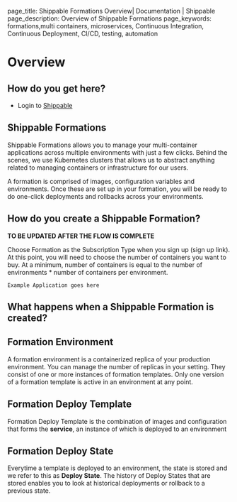 page_title: Shippable Formations Overview| Documentation | Shippable
page_description: Overview of Shippable Formations
page_keywords: formations,multi containers, microservices, Continuous Integration, Continuous Deployment, CI/CD, testing, automation

# Overview

## How do you get here?

- Login to [Shippable](https://shippable.com)

## Shippable Formations
Shippable Formations allows you to manage your multi-container applications across multiple
environments with just a few clicks. Behind the scenes, we use Kubernetes clusters that allows us
to abstract anything related to managing containers or infrastructure for our users.

A formation is comprised of images, configuration variables and environments. Once these are set up
in your formation, you will be ready to do one-click deployments and rollbacks across your environments.


## How do you create a Shippable Formation?

**TO BE UPDATED AFTER THE FLOW IS COMPLETE**

Choose Formation as the Subscription Type when you sign up (sign up link).
At this point, you will need to choose the number of containers you want to buy. At a minimum,
number of containers is equal to the number of environments * number of containers per environment.

```Example Application goes here```

## What happens when a Shippable Formation is created?

## Formation Environment

A formation environment is a containerized replica of your production environment. You can manage
the number of replicas in your setting. They consist of one or more instances of formation templates.
Only one version of a formation template is active in an environment at any point.

## Formation Deploy Template

Formation Deploy Template is the combination of images and configuration that forms the **service**, an instance of which is deployed
to an environment

## Formation Deploy State

Everytime a template is deployed to an environment, the state is stored and we refer to this as **Deploy State**. The history of Deploy States
that are stored enables you to look at historical deployments or rollback to a previous state.


